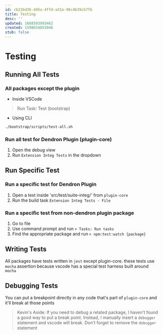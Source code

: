 ```yaml
---
id: cb22bd36-d45a-4ffd-a31e-96c4b39cb7fb
title: Testing
desc: ''
updated: 1608593993462
created: 1598654055046
stub: false
---
```


# Testing

## Running All Tests

### All packages except the plugin

- Inside VSCode
> Run Task: Test (bootstrap)

- Using CLI
```bash
./bootstrap/scripts/test-all.sh
```


### Run all test for Dendron Plugin (plugin-core)

1. Open the debug view
1. Run `Extension Integ Tests` in the dropdown

## Run Specific Test

### Run a specific test for Dendron Plugin 
1. Open a test inside 'src/test/suite-integ/' from `plugin-core`
1. Run the build task `Extension Integ Tests - File` 

### Run a specific test from non-dendron plugin package

1. Go to file
2. Use command prompt and run `> Tasks: Run tasks`
2. Find the appropriate package and run `> npm:test:watch {package}`


## Writing Tests

All packages have tests written in `jest` except plugin-core. these tests use `mocha` assertion because vscode has a special test harness built around `mocha`  

## Debugging Tests

You can put a breakpoint directly in any code that's part of `plugin-core` and it'll break at those points

> Kevin's Aside: If you need to debug a related package, I haven't found a good way to put a break point. Instead, I manually insert a `debugger` statement and vscode will break. Don't forget to remove the `debugger` statement 